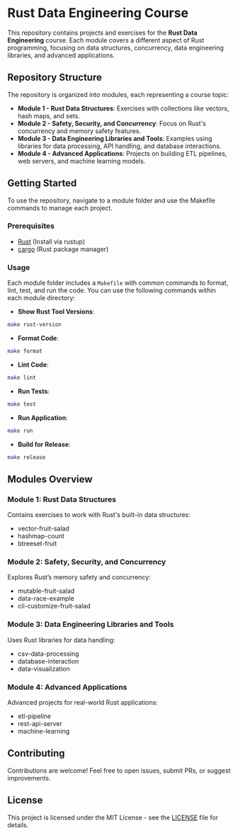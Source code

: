 # Rust Data Engineering Course

This repository contains projects and exercises for the **Rust Data Engineering** course. Each module covers a different aspect of Rust programming, focusing on data structures, concurrency, data engineering libraries, and advanced applications.

## Repository Structure

The repository is organized into modules, each representing a course topic:

- **Module 1 - Rust Data Structures**: Exercises with collections like vectors, hash maps, and sets.
- **Module 2 - Safety, Security, and Concurrency**: Focus on Rust's concurrency and memory safety features.
- **Module 3 - Data Engineering Libraries and Tools**: Examples using libraries for data processing, API handling, and database interactions.
- **Module 4 - Advanced Applications**: Projects on building ETL pipelines, web servers, and machine learning models.

## Getting Started

To use the repository, navigate to a module folder and use the Makefile commands to manage each project.

### Prerequisites

- [Rust](https://www.rust-lang.org/tools/install) (Install via rustup)
- [cargo](https://doc.rust-lang.org/cargo/) (Rust package manager)

### Usage

Each module folder includes a `Makefile` with common commands to format, lint, test, and run the code. You can use the following commands within each module directory:

- **Show Rust Tool Versions**:
```bash
make rust-version
```
- **Format Code**:
```bash
make format
```
- **Lint Code**:
```bash
make lint
```
- **Run Tests**:
```bash
make test
```
- **Run Application**:
```bash
make run
```
- **Build for Release**:
```bash
make release
```
## Modules Overview

### Module 1: Rust Data Structures
Contains exercises to work with Rust's built-in data structures:

- vector-fruit-salad
- hashmap-count
- btreeset-fruit

### Module 2: Safety, Security, and Concurrency
Explores Rust’s memory safety and concurrency:

- mutable-fruit-salad
- data-race-example
- cli-customize-fruit-salad

### Module 3: Data Engineering Libraries and Tools
Uses Rust libraries for data handling:

- csv-data-processing
- database-interaction
- data-visualization

### Module 4: Advanced Applications
Advanced projects for real-world Rust applications:

- etl-pipeline
- rest-api-server
- machine-learning

## Contributing

Contributions are welcome! Feel free to open issues, submit PRs, or suggest improvements.

## License

This project is licensed under the MIT License - see the [LICENSE](LICENSE) file for details.

